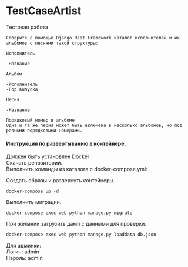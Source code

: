 # TestCaseArtist
Тестовая работа
```
Соберите с помощью Django Rest Framework каталог исполнителей и их альбомов с песнями такой структуры:

Исполнитель

-Название

Альбом

-Исполнитель
-Год выпуска

Песня

-Название

Порядковый номер в альбоме
Одна и та же песня может быть включена в несколько альбомов, но под разными порядковыми номерами.
```
#### Инструкция по развертыванию в контейнере.
Должен быть установлен Docker\
Скачать репозиторий.\
Выполнить команды из каталога с docker-compose.yml:

Создать образы и развернуть контейнеры.
```commandline
docker-compose up -d
```
Выполнить миграции.
```commandline
docker-compose exec web python manage.py migrate
```
При желании загрузить дамп с данными для проверки.
```commandline
docker-compose exec web python manage.py loaddata db.json
```
Для админки:\
Логин: admin\
Пароль: admin
